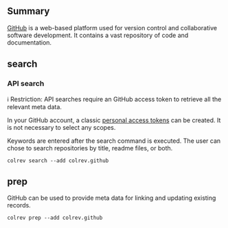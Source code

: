 ## Summary

[GitHub](https://github.com/) is a web-based platform used for version control and collaborative software development. It contains a vast repository of code and documentation.

## search

### API search

ℹ️ Restriction: API searches require an GitHub access token to retrieve all the relevant meta data.

In your GitHub account, a classic [personal access tokens](https://docs.github.com/en/authentication/keeping-your-account-and-data-secure/managing-your-personal-access-tokens) can be created. It is not necessary to select any scopes.

Keywords are entered after the search command is executed. The user can chose to search repositories by title, readme files, or both.

```
colrev search --add colrev.github
```

## prep

GitHub can be used to provide meta data for linking and updating existing records.

```
colrev prep --add colrev.github
```
